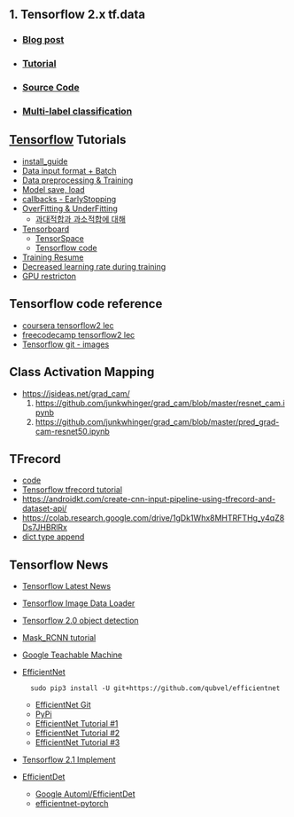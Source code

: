 ## 1. Tensorflow 2.x tf.data
   - ### [Blog post](https://pervin0527.github.io/tf2-data/)
   - ### [Tutorial](https://gist.github.com/pervin0527/e9af4e0faab83243cb7f26990cac77f8)  
   - ### [Source Code](https://github.com/pervin0527/pervinco/blob/master/source/tf2_image_classification.py)
   - ### [Multi-label classification](https://pervin0527.github.io/tf2-data2/)


## [Tensorflow](https://tensorflow.org) Tutorials 
- [install_guide](INSTALL.md)
- [Data input format + Batch](https://www.tensorflow.org/guide/data#top_of_page)
- [Data preprocessing & Training](https://keras.io/ko/preprocessing/image/)
- [Model save, load](https://www.tensorflow.org/tutorials/keras/save_and_load#top_of_page)
- [callbacks - EarlyStopping](https://www.tensorflow.org/guide/keras/train_and_evaluate#using_callbacks)
- [OverFitting & UnderFitting](https://www.tensorflow.org/tutorials/keras/overfit_and_underfit#combined_l2_dropout)
  - [과대적합과 과소적합에 대해](https://www.tensorflow.org/tutorials/keras/overfit_and_underfit?hl=ko#%EC%9E%91%EC%9D%80_%EB%AA%A8%EB%8D%B8_%EB%A7%8C%EB%93%A4%EA%B8%B0)
- [Tensorboard](https://www.tensorflow.org/tensorboard/get_started)
    + [TensorSpace](https://tensorspace.org/html/playground/alexnet.html)
    + [Tensorflow code](https://pythonkim.tistory.com/164?category=698204)
- [Training Resume](https://www.tensorflow.org/guide/checkpoint#restore_and_continue_training)
- [Decreased learning rate during training](https://www.tensorflow.org/api_docs/python/tf/keras/callbacks/ReduceLROnPlateau)
- [GPU restricton](https://stackoverflow.com/questions/40069883/how-to-set-specific-gpu-in-tensorflow)

## Tensorflow code reference
- [coursera tensorflow2 lec](https://www.coursera.org/learn/getting-started-with-tensor-flow2?fbclid=IwAR161ykS1B5dtFrn8gOzd5LfG9N8sG0fhSuYFk16q_egKKBFSFA-HyOVBJM#syllabus)
- [freecodecamp tensorflow2 lec](https://www.freecodecamp.org/news/massive-tensorflow-2-0-free-course/?fbclid=IwAR3zU2Os-NsShrCxIurDMItITmpoQ3aF8cJ6holAXcNJWNd7ViaXwwNr3iE)
- [Tensorflow git - images](https://github.com/tensorflow/docs/blob/master/site/en/r1/tutorials/load_data/images.ipynb)


## Class Activation Mapping
 - https://jsideas.net/grad_cam/
    1. https://github.com/junkwhinger/grad_cam/blob/master/resnet_cam.ipynb
    2. https://github.com/junkwhinger/grad_cam/blob/master/pred_grad-cam-resnet50.ipynb
    
## TFrecord
 - [code](source/Create_tfrecord.ipynb)
 - [Tensorflow tfrecord tutorial](https://www.tensorflow.org/tutorials/load_data/tfrecord#write_the_tfrecord_file)
 - https://androidkt.com/create-cnn-input-pipeline-using-tfrecord-and-dataset-api/
 - https://colab.research.google.com/drive/1gDk1Whx8MHTRFTHg_y4qZ8Ds7JHBRlRx
 - [dict type append](https://thispointer.com/python-how-to-add-append-key-value-pairs-in-dictionary-using-dict-update/)

## Tensorflow News
 - [Tensorflow Latest News](https://www.tensorflow.org/community)
 
 - [Tensorflow Image Data Loader](https://github.com/tensorflow/examples/blob/master/tensorflow_examples/lite/model_maker/core/data_util/image_dataloader.py)
      
- [Tensorflow 2.0 object detection](https://www.youtube.com/watch?v=Zsd_HCvdrRA&feature=youtu.be)
      
- [Mask_RCNN tutorial](https://www.kaggle.com/hmendonca/mask-rcnn-and-coco-transfer-learning-lb-0-155)
      
- [Google Teachable Machine](https://github.com/googlecreativelab/teachablemachine-community)
      
- [EfficientNet](https://blog.tensorflow.org/2020/03/higher-accuracy-on-vision-models-with-efficientnet-lite.html)
      
        sudo pip3 install -U git+https://github.com/qubvel/efficientnet
    - [EfficientNet Git](https://github.com/qubvel/efficientnet)
    - [PyPi](https://pypi.org/project/efficientnet/#installation)
    - [EfficientNet Tutorial #1](https://www.kaggle.com/rsmits/keras-efficientnet-b3-training-inference/data) 
    - [EfficientNet Tutorial #2](https://www.kaggle.com/laksh171998/98-keras-efficientnet-b3)
    - [EfficientNet Tutorial #3](https://www.kaggle.com/rsmits/keras-efficientnet-b2-starter-code)
      
- [Tensorflow 2.1 Implement](https://www.kaggle.com/philculliton/a-simple-tf-2-1-notebook)
  
- [EfficientDet](https://github.com/signatrix/efficientdet)
    - [Google Automl/EfficientDet](https://github.com/google/automl/tree/master/efficientdet)
    - [efficientnet-pytorch](https://github.com/lukemelas/EfficientNet-PyTorch) 
    

